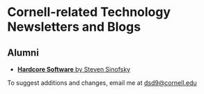 # Cornell-related Technology Newsletters and Blogs

## Alumni
* [**Hardcore Software** by Steven Sinofsky](https://hardcoresoftware.learningbyshipping.com/)

To suggest additions and changes, email me at [dsd9@cornell.edu](mailto:dsd9@cornell.edu)
